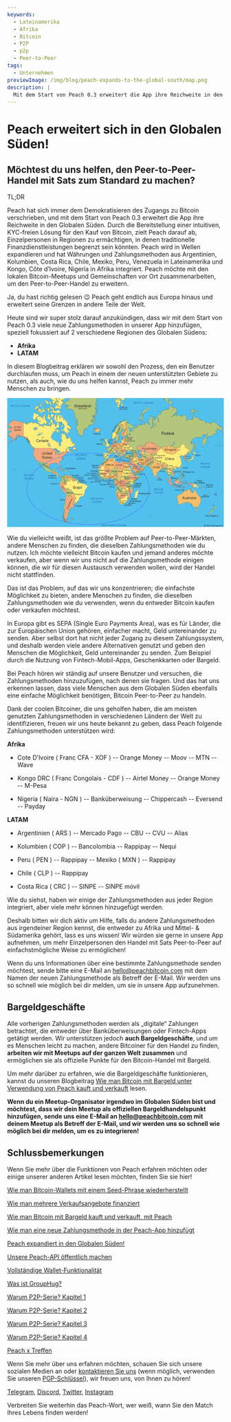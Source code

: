 ```yaml
---
keywords:
  - Lateinamerika
  - Afrika
  - Bitcoin
  - P2P
  - p2p
  - Peer-to-Peer
tags:
  - Unternehmen
previewImage: /img/blog/peach-expands-to-the-global-south/map.png
description: |
  Mit dem Start von Peach 0.3 erweitert die App ihre Reichweite in den Globalen Süden
---
```


# Peach erweitert sich in den Globalen Süden!

## Möchtest du uns helfen, den Peer-to-Peer-Handel mit Sats zum Standard zu machen?

TL;DR

Peach hat sich immer dem Demokratisieren des Zugangs zu Bitcoin verschrieben, und mit dem Start von Peach 0.3 erweitert die App ihre Reichweite in den Globalen Süden. Durch die Bereitstellung einer intuitiven, KYC-freien Lösung für den Kauf von Bitcoin, zielt Peach darauf ab, Einzelpersonen in Regionen zu ermächtigen, in denen traditionelle Finanzdienstleistungen begrenzt sein könnten. Peach wird in Wellen expandieren und hat Währungen und Zahlungsmethoden aus Argentinien, Kolumbien, Costa Rica, Chile, Mexiko, Peru, Venezuela in Lateinamerika und Kongo, Côte d’Ivoire, Nigeria in Afrika integriert. Peach möchte mit den lokalen Bitcoin-Meetups und Gemeinschaften vor Ort zusammenarbeiten, um den Peer-to-Peer-Handel zu erweitern.

Ja, du hast richtig gelesen 😉 Peach geht endlich aus Europa hinaus und erweitert seine Grenzen in andere Teile der Welt.

Heute sind wir super stolz darauf anzukündigen, dass wir mit dem Start von Peach 0.3 viele neue Zahlungsmethoden in unserer App hinzufügen, speziell fokussiert auf 2 verschiedene Regionen des Globalen Südens:

- **Afrika**
- **LATAM**

In diesem Blogbeitrag erklären wir sowohl den Prozess, den ein Benutzer durchlaufen muss, um Peach in einem der neuen unterstützten Gebiete zu nutzen, als auch, wie du uns helfen kannst, Peach zu immer mehr Menschen zu bringen.

![](/img/blog/peach-expands-to-the-global-south/map.png)

Wie du vielleicht weißt, ist das größte Problem auf Peer-to-Peer-Märkten, andere Menschen zu finden, die dieselben Zahlungsmethoden wie du nutzen. Ich möchte vielleicht Bitcoin kaufen und jemand anderes möchte verkaufen, aber wenn wir uns nicht auf die Zahlungsmethode einigen können, die wir für diesen Austausch verwenden wollen, wird der Handel nicht stattfinden.

Das ist das Problem, auf das wir uns konzentrieren; die einfachste Möglichkeit zu bieten, andere Menschen zu finden, die dieselben Zahlungsmethoden wie du verwenden, wenn du entweder Bitcoin kaufen oder verkaufen möchtest.

In Europa gibt es SEPA (Single Euro Payments Area), was es für Länder, die zur Europäischen Union gehören, einfacher macht, Geld untereinander zu senden. Aber selbst dort hat nicht jeder Zugang zu diesem Zahlungssystem, und deshalb werden viele andere Alternativen genutzt und geben den Menschen die Möglichkeit, Geld untereinander zu senden. Zum Beispiel durch die Nutzung von Fintech-Mobil-Apps, Geschenkkarten oder Bargeld.

Bei Peach hören wir ständig auf unsere Benutzer und versuchen, die Zahlungsmethoden hinzuzufügen, nach denen sie fragen. Und das hat uns erkennen lassen, dass viele Menschen aus dem Globalen Süden ebenfalls eine einfache Möglichkeit benötigen, Bitcoin Peer-to-Peer zu handeln.

Dank der coolen Bitcoiner, die uns geholfen haben, die am meisten genutzten Zahlungsmethoden in verschiedenen Ländern der Welt zu identifizieren, freuen wir uns heute bekannt zu geben, dass Peach folgende Zahlungsmethoden unterstützen wird:

**Afrika**

- Cote D’Ivoire ( Franc CFA - XOF )
  -- Orange Money
  -- Moov
  -- MTN
  -- Wave

- Kongo DRC ( Franc Congolais - CDF )
  -- Airtel Money
  -- Orange Money
  -- M-Pesa

- Nigeria ( Naira - NGN )
  -- Banküberweisung
  -- Chippercash
  -- Eversend
  -- Payday

**LATAM**

- Argentinien ( ARS )
  -- Mercado Pago
  -- CBU
  -- CVU
  -- Alias

- Kolumbien ( COP )
  -- Bancolombia
  -- Rappipay
  -- Nequi

- Peru ( PEN )
  -- Rappipay
  -- Mexiko ( MXN )
  -- Rappipay

- Chile ( CLP )
  -- Rappipay

- Costa Rica ( CRC )
  -- SINPE
  -- SINPE móvil

Wie du siehst, haben wir einige der Zahlungsmethoden aus jeder Region integriert, aber viele mehr können hinzugefügt werden.

Deshalb bitten wir dich aktiv um Hilfe, falls du andere Zahlungsmethoden aus irgendeiner Region kennst, die entweder zu Afrika und Mittel- & Südamerika gehört, lass es uns wissen! Wir würden sie gerne in unsere App aufnehmen, um mehr Einzelpersonen den Handel mit Sats Peer-to-Peer auf einfachstmögliche Weise zu ermöglichen!

Wenn du uns Informationen über eine bestimmte Zahlungsmethode senden möchtest, sende bitte eine E-Mail an [hello@peachbitcoin.com](mailto:hello@peachbitcoin.com) mit dem Namen der neuen Zahlungsmethode als Betreff der E-Mail. Wir werden uns so schnell wie möglich bei dir melden, um sie in unsere App aufzunehmen.

## Bargeldgeschäfte

Alle vorherigen Zahlungsmethoden werden als „digitale“ Zahlungen betrachtet, die entweder über Banküberweisungen oder Fintech-Apps getätigt werden. Wir unterstützen jedoch **auch Bargeldgeschäfte**, und um es Menschen leicht zu machen, andere Bitcoiner für den Handel zu finden, **arbeiten wir mit Meetups auf der ganzen Welt zusammen** und ermöglichen sie als offizielle Punkte für den Bitcoin-Handel mit Bargeld.

Um mehr darüber zu erfahren, wie die Bargeldgeschäfte funktionieren, kannst du unseren Blogbeitrag [Wie man Bitcoin mit Bargeld unter Verwendung von Peach kauft und verkauft](https://peachbitcoin.com/de/blog/how-to-buy-and-sell-bitcoin-with-cash-using-peach/) lesen.

**Wenn du ein Meetup-Organisator irgendwo im Globalen Süden bist und möchtest, dass wir dein Meetup als offiziellen Bargeldhandelspunkt hinzufügen, sende uns eine E-Mail an [hello@peachbitcoin.com](mailto:hello@peachbitcoin.com) mit deinem Meetup als Betreff der E-Mail, und wir werden uns so schnell wie möglich bei dir melden, um es zu integrieren!**

## Schlussbemerkungen

Wenn Sie mehr über die Funktionen von Peach erfahren möchten oder einige unserer anderen Artikel lesen möchten, finden Sie sie hier!

[Wie man Bitcoin-Wallets mit einem Seed-Phrase wiederherstellt](https://peachbitcoin.com/de/blog/how-to-restore-peach-wallet/)

[Wie man mehrere Verkaufsangebote finanziert](https://peachbitcoin.com/de/blog/funding-multiple-sell-offers/)

[Wie man Bitcoin mit Bargeld kauft und verkauft, mit Peach](https://peachbitcoin.com/de/blog/how-to-buy-and-sell-bitcoin-with-cash-using-peach/)

[Wie man eine neue Zahlungsmethode in der Peach-App hinzufügt](https://peachbitcoin.com/de/blog/how-to-add-a-payment-method/)

[Peach expandiert in den Globalen Süden!](https://peachbitcoin.com/de/blog/peach-expands-to-the-global-south/)

[Unsere Peach-API öffentlich machen](https://peachbitcoin.com/de/blog/making-our-peach-api-public/)

[Vollständige Wallet-Funktionalität](https://peachbitcoin.com/de/blog/full-wallet-functionality/)

[Was ist GroupHug?](https://peachbitcoin.com/de/blog/group-hug/)

[Warum P2P-Serie? Kapitel 1](https://peachbitcoin.com/de/blog/why-p2p-chapter-1/)

[Warum P2P-Serie? Kapitel 2](https://peachbitcoin.com/de/blog/why-p2p-chapter-2/)

[Warum P2P-Serie? Kapitel 3](https://peachbitcoin.com/de/blog/why-p2p-chapter-3-circular-economies/)

[Warum P2P-Serie? Kapitel 4](https://peachbitcoin.com/de/blog/why-p2p-chapter-4-chains-of-trust/)

[Peach x Treffen](https://peachbitcoin.com/de/blog/peach-for-meetups/)

Wenn Sie mehr über uns erfahren möchten, schauen Sie sich unsere sozialen Medien an oder [kontaktieren Sie uns](mailto:hello@peachbitcoin.com) (wenn möglich, verwenden Sie unseren [PGP-Schlüssel](https://keys.openpgp.org/vks/v1/by-fingerprint/48339A19645E2E53488E0E5479E1B270FACD1BD2)), wir freuen uns, von Ihnen zu hören!

[Telegram](https://t.me/peachtopeach), [Discord](https://discord.gg/ypeHz3SW54), [Twitter](https://twitter.com/peachbitcoin), [Instagram](https://instagram.com/peachbitcoin)

Verbreiten Sie weiterhin das Peach-Wort, wer weiß, wann Sie den Match Ihres Lebens finden werden!
